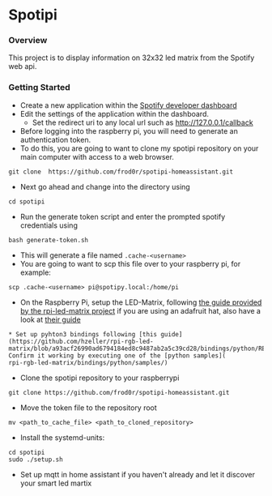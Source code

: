 # Spotipi
### Overview
This project is to display information on 32x32 led matrix from the Spotify web api.
### Getting Started
* Create a new application within the [Spotify developer dashboard](https://developer.spotify.com/dashboard/applications) <br />
* Edit the settings of the application within the dashboard.
    * Set the redirect uri to any local url such as http://127.0.0.1/callback
* Before logging into the raspberry pi, you will need to generate an authentication token.
* To do this, you are going to want to clone my spotipi repository on your main computer with access to a web browser.
```
git clone  https://github.com/frod0r/spotipi-homeassistant.git
```
* Next go ahead and change into the directory using 
```
cd spotipi
```
* Run the generate token script and enter the prompted spotify credentials using
```
bash generate-token.sh
```
* This will generate a file named `.cache-<username>`
* You are going to want to scp this file over to your raspberry pi, for example:
```
scp .cache-<username> pi@spotipy.local:/home/pi
```
* On the Raspberry Pi, setup the LED-Matrix, following [the guide provided by the rpi-led-matrix project](https://github.com/hzeller/rpi-rgb-led-matrix) if you are using an adafruit hat, also have a look at [their guide](https://learn.adafruit.com/adafruit-rgb-matrix-plus-real-time-clock-hat-for-raspberry-pi)
```
* Set up pyhton3 bindings following [this guide](https://github.com/hzeller/rpi-rgb-led-matrix/blob/a93acf26990ad6794184ed8c9487ab2a5c39cd28/bindings/python/README.md). Confirm it working by executing one of the [python samples](
rpi-rgb-led-matrix/bindings/python/samples/)
```
* Clone the spotipi repository to your raspberrypi
```
git clone https://github.com/frod0r/spotipi-homeassistant.git
```
* Move the token file to the repository root
```
mv <path_to_cache_file> <path_to_cloned_repository>
```
* Install the systemd-units: <br />
```
cd spotipi
sudo ./setup.sh
```
* Set up mqtt in home assistant if you haven't already and let it discover your smart led martix
